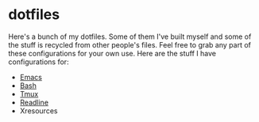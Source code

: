# dotfiles

Here's a bunch of my dotfiles. Some of them I've built myself and some of the
stuff is recycled from other people's files. Feel free to grab any part of
these configurations for your own use. Here are the stuff I have configurations
for:

- [Emacs][]
- [Bash][]
- [Tmux][]
- [Readline][]
- Xresources

[Emacs]: https://www.gnu.org/software/emacs/
[Bash]: http://www.gnu.org/software/bash/
[Tmux]: http://tmux.sourceforge.net/
[Readline]: http://www.gnu.org/software/readline/
